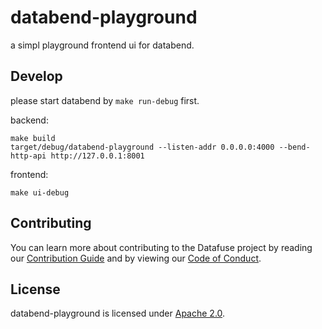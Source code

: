 # databend-playground

a simpl playground frontend ui for databend.

## Develop

please start databend by `make run-debug` first.

backend:

```
make build
target/debug/databend-playground --listen-addr 0.0.0.0:4000 --bend-http-api http://127.0.0.1:8001
```

frontend:

```
make ui-debug
```

## Contributing

You can learn more about contributing to the Datafuse project by reading our [Contribution Guide](https://databend.rs/development/contributing/) and by viewing our [Code of Conduct](https://databend.rs/policies/code-of-conduct/).

## License

databend-playground is licensed under [Apache 2.0](LICENSE).
